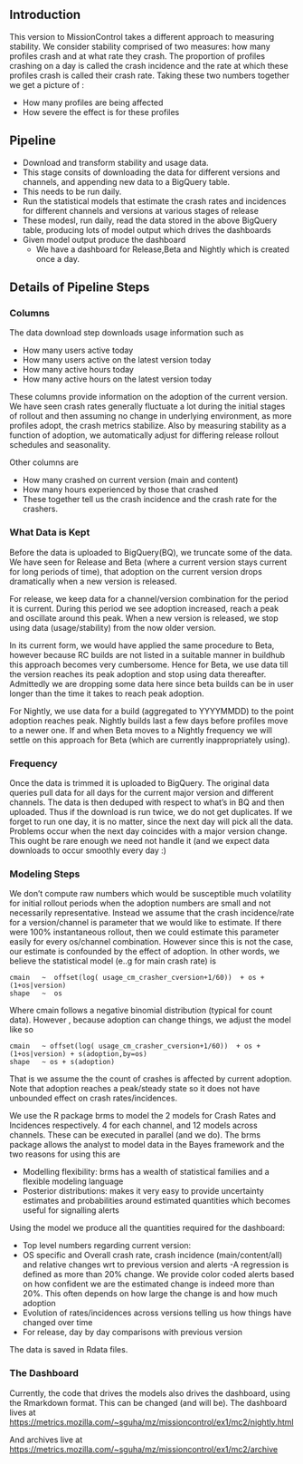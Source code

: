 ## Introduction

This version to MissionControl takes a different approach to measuring stability. We consider stability comprised of two measures: how many profiles crash and at what rate they crash. The proportion of profiles crashing on a day is called the crash incidence  and the rate at which these profiles crash is called their crash rate. Taking these two numbers together we get a picture of :

- How many profiles are being affected
- How severe the effect is for these profiles

 ## Pipeline

- Download and transform stability and usage data.
 - This stage consits of downloading the data for different versions and channels, and appending new data to a BigQuery table.
 - This needs to be run daily.
- Run the statistical models that estimate the crash rates and incidences for different channels and versions at various stages of release
 - These modesl, run daily, read the data stored in the above BigQuery table, producing lots of model output which drives the dashboards
- Given model output produce the dashboard
  - We have a dashboard for Release,Beta and Nightly which is created once a day.

## Details of Pipeline Steps

### Columns
The data download step downloads usage information such as 

- How many users active today
- How many users active on the latest version today
- How many active hours today
- How many active hours on the latest version today

These columns provide information on the adoption of the current version.  We have seen crash rates generally fluctuate a lot during the initial stages of rollout and then assuming no change in underlying environment, as more profiles adopt, the crash metrics stabilize. Also by measuring stability as a function of adoption, we automatically adjust for differing release rollout schedules and seasonality. 

Other columns are 

- How many crashed on current version (main and content)
- How many hours experienced by those that crashed
- These together tell us the crash incidence and the crash rate for the crashers.

### What Data is Kept

Before the data is uploaded to BigQuery(BQ), we truncate some of the data. We
have seen for Release and Beta (where a current version stays current for long
periods of time), that adoption on the current version drops dramatically when a
new version is released.

For release, we keep data for a channel/version combination for the period it is
current. During this period we see adoption increased, reach a peak and
oscillate around this peak. When a new version is released, we stop using data
(usage/stability) from the now older version.

In its current form, we would have applied the same procedure to Beta, however
because RC builds are not listed in a suitable manner in buildhub this approach
becomes very cumbersome. Hence for Beta, we use data till the version reaches
its peak adoption and stop using data thereafter. Admittedly we are dropping
some data here since beta builds can be in user longer than the time it takes to
reach peak adoption. 

For Nightly, we use data for a build (aggregated to YYYYMMDD) to the point
adoption reaches peak. Nightly builds last a few days before profiles move to a
newer one. If and when Beta moves to a Nightly frequency we will settle on this
approach for Beta (which are currently inappropriately using).


### Frequency 
Once the data is trimmed it is  uploaded to BigQuery. The original data queries
pull data for all days for the current major version and different channels. The
data is then deduped with respect to what’s in BQ and then uploaded. Thus if the
download is run twice, we do not get duplicates. If we forget to run one day, it
is no matter, since the next day will pick all the data. Problems occur when the
next day coincides with a major version change. This ought be rare enough we
need not handle it (and we expect data downloads to occur smoothly every day :)



### Modeling Steps

We don’t compute raw numbers which would be susceptible much volatility for initial rollout periods when the adoption numbers are small and not necessarily representative. Instead we assume that the crash incidence/rate for a version/channel is parameter that we would like to estimate. If there were 100% instantaneous rollout, then we could estimate this parameter easily for every os/channel combination. However since this is not the case, our estimate is confounded by the effect of adoption. In other words, we believe the statistical model (e..g for main crash rate) is

```
cmain   ~  offset(log( usage_cm_crasher_cversion+1/60))  + os + (1+os|version)
shape   ~  os
```

Where cmain follows a negative binomial distribution (typical for count data). However , because adoption can change things, we adjust the model like so

```
cmain   ~ offset(log( usage_cm_crasher_cversion+1/60))  + os +  (1+os|version) + s(adoption,by=os)
shape   ~ os + s(adoption)
```

That is we assume the the count of crashes is affected by current adoption. Note
that adoption reaches a peak/steady state so it does not have unbounded effect
on crash rates/incidences.


We use the R package brms to model the 2 models for Crash Rates and Incidences
respectively. 4 for each channel, and 12 models across channels. These can be
executed in parallel (and we do).  The brms package allows the analyst to model
data in the Bayes framework and the two reasons for using this are

- Modelling flexibility: brms has a wealth of statistical families and a flexible modeling language
- Posterior distributions: makes it very easy to provide uncertainty estimates and probabilities around estimated quantities which becomes useful for signalling alerts

Using the model we produce all the quantities required for the dashboard:
- Top level numbers regarding current version:
 - OS specific and Overall crash rate, crash incidence (main/content/all) and relative changes wrt to previous version and alerts 
  -A regression is defined as more than 20% change. We provide color coded
  alerts based on how confident we are the estimated change is indeed more than
  20%. This often depends on how large the change is and how much adoption
- Evolution of rates/incidences across versions telling us how things have changed over time
- For release, day by day comparisons with previous version

The data is saved in Rdata files. 

### The Dashboard
Currently, the code that drives the models also drives the dashboard, using the
Rmarkdown format. This can be changed (and will be). The dashboard lives at
https://metrics.mozilla.com/~sguha/mz/missioncontrol/ex1/mc2/nightly.html

And archives live at
https://metrics.mozilla.com/~sguha/mz/missioncontrol/ex1/mc2/archive

